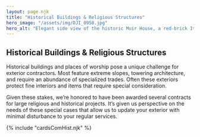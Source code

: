 ```yaml
---
layout: page.njk
title: "Historical Buildings & Religious Structures"
hero_image: "/assets/img/DJI_0958.jpg"
hero_alt: "Elegant side view of the historic Muir House, a red-brick Italianate structure with white trim and ornate brackets installed under the soffits of a newly installed roof. The building features arched windows, a white wooden back porch, and a brick driveway lightly dusted with snow. The preserved structure sits surrounded by leafless winter trees, in front of a dim, sunsetting sky."
---
```


## Historical Buildings & Religious Structures

Historical buildings and places of worship pose a unique challenge for exterior contractors. Most feature extreme slopes, towering architecture, and require an abundance of specialized trades. Often these exteriors protect fine interiors and items that require special consideration.

Given these stakes, we’re honored to have been awarded several contracts for large religious and historical projects. It’s given us perspective on the needs of these special cases that allow us to update your exterior with minimal disturbance to your regular services.

<div class="breakout">
  {% include "cardsComHist.njk" %}
  <!-- Possible Gallery Here -->
</div>
